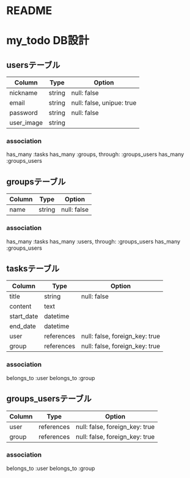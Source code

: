# README

# my_todo DB設計

## usersテーブル
|Column|Type|Option|
|------|----|------|
|nickname|string|null: false|
|email|string|null: false, unipue: true|
|password|string|null: false|
|user_image|string||

### association
has_many :tasks
has_many :groups, through: :groups_users
has_many :groups_users

## groupsテーブル
|Column|Type|Option|
|------|----|------|
|name|string|null: false|

### association
has_many :tasks
has_many :users, through: :groups_users
has_many :groups_users

## tasksテーブル
|Column|Type|Option|
|------|----|------|
|title|string|null: false|
|content|text||
|start_date|datetime||
|end_date|datetime||
|user|references|null: false, foreign_key: true|
|group|references|null: false, foreign_key: true|

### association
belongs_to :user
belongs_to :group

## groups_usersテーブル
|Column|Type|Option|
|------|----|------|
|user|references|null: false, foreign_key: true|
|group|references|null: false, foreign_key: true|

### association
belongs_to :user
belongs_to :group